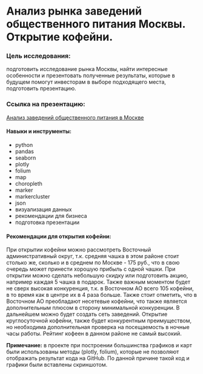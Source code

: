 # Анализ рынка заведений общественного питания Москвы. Открытие кофейни.

### Цель исследования:

подготовить исследование рынка Москвы, найти интересные особенности и презентовать полученные результаты, которые в будущем помогут инвесторам в выборе подходящего места, подготовить презентацию.

### Ссылка на презентацию: 
[Анализ заведений общественного питания в Москве](https://disk.yandex.ru/i/9uJKRotmZZLSAQ)

#### Навыки и инструменты:

- python
- pandas
- seaborn
- plotly
- folium
- map
- choropleth
- marker
- markercluster
- json
- визуализация данных
- рекомендации для бизнеса
- подготовка презентации


#### Рекомендации для открытия кофейни:

При открытии кофейни можно рассмотреть Восточный административный округ, т.к. средняя чашка в этом районе стоит столько же, сколько и в среднем по Москве - 175 руб., что в свою очередь может принести хорошую прибыль с одной чашки. При открытии можно сделать небольшую скидку или подготовить акцию, например каждая 5 чашка в подарок. Также важным моментом будет не сверх высокая конкуренция, т.к. в Восточном АО всего 105 кофейни, в то время как в центре их в 4 раза больше. Также стоит отметить, что в Восточном АО преобладают несетевые кофейни, что также является дополнительным плюсом в сторону минимальной конкуренции. В дальнейшем можно будет создать сеть заведений. Открытие круглосуточной кофейни, также будет конкурентным преимуществом, но необходима дополнительная проверка на посещаемость в ночные часы работы. Рейтинг кофеен в данном районе не самый высокий.

<b>Примечание:</b> в проекте при построении большинства графиков и карт были использованы методы (plotly, folium), которые не позволяют отображать результат кода на GitHub. По данной причине такой код и графики были вставлены скриншотом.
